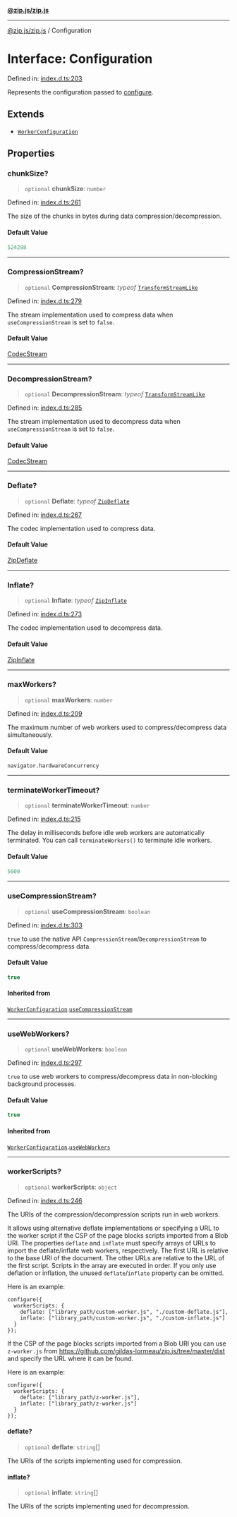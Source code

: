 [**@zip.js/zip.js**](../README.md)

***

[@zip.js/zip.js](../globals.md) / Configuration

# Interface: Configuration

Defined in: [index.d.ts:203](https://github.com/gildas-lormeau/zip.js/blob/93e5cfb75d3abfbb07c60a453452660b0c4b1526/index.d.ts#L203)

Represents the configuration passed to [configure](../functions/configure.md).

## Extends

- [`WorkerConfiguration`](WorkerConfiguration.md)

## Properties

### chunkSize?

> `optional` **chunkSize**: `number`

Defined in: [index.d.ts:261](https://github.com/gildas-lormeau/zip.js/blob/93e5cfb75d3abfbb07c60a453452660b0c4b1526/index.d.ts#L261)

The size of the chunks in bytes during data compression/decompression.

#### Default Value

```ts
524288
```

***

### CompressionStream?

> `optional` **CompressionStream**: *typeof* [`TransformStreamLike`](../classes/TransformStreamLike.md)

Defined in: [index.d.ts:279](https://github.com/gildas-lormeau/zip.js/blob/93e5cfb75d3abfbb07c60a453452660b0c4b1526/index.d.ts#L279)

The stream implementation used to compress data when `useCompressionStream` is set to `false`.

#### Default Value

[CodecStream](../classes/CodecStream.md)

***

### DecompressionStream?

> `optional` **DecompressionStream**: *typeof* [`TransformStreamLike`](../classes/TransformStreamLike.md)

Defined in: [index.d.ts:285](https://github.com/gildas-lormeau/zip.js/blob/93e5cfb75d3abfbb07c60a453452660b0c4b1526/index.d.ts#L285)

The stream implementation used to decompress data when `useCompressionStream` is set to `false`.

#### Default Value

[CodecStream](../classes/CodecStream.md)

***

### Deflate?

> `optional` **Deflate**: *typeof* [`ZipDeflate`](../classes/ZipDeflate.md)

Defined in: [index.d.ts:267](https://github.com/gildas-lormeau/zip.js/blob/93e5cfb75d3abfbb07c60a453452660b0c4b1526/index.d.ts#L267)

The codec implementation used to compress data.

#### Default Value

[ZipDeflate](../classes/ZipDeflate.md)

***

### Inflate?

> `optional` **Inflate**: *typeof* [`ZipInflate`](../classes/ZipInflate.md)

Defined in: [index.d.ts:273](https://github.com/gildas-lormeau/zip.js/blob/93e5cfb75d3abfbb07c60a453452660b0c4b1526/index.d.ts#L273)

The codec implementation used to decompress data.

#### Default Value

[ZipInflate](../classes/ZipInflate.md)

***

### maxWorkers?

> `optional` **maxWorkers**: `number`

Defined in: [index.d.ts:209](https://github.com/gildas-lormeau/zip.js/blob/93e5cfb75d3abfbb07c60a453452660b0c4b1526/index.d.ts#L209)

The maximum number of web workers used to compress/decompress data simultaneously.

#### Default Value

`navigator.hardwareConcurrency`

***

### terminateWorkerTimeout?

> `optional` **terminateWorkerTimeout**: `number`

Defined in: [index.d.ts:215](https://github.com/gildas-lormeau/zip.js/blob/93e5cfb75d3abfbb07c60a453452660b0c4b1526/index.d.ts#L215)

The delay in milliseconds before idle web workers are automatically terminated. You can call `terminateWorkers()` to terminate idle workers.

#### Default Value

```ts
5000
```

***

### useCompressionStream?

> `optional` **useCompressionStream**: `boolean`

Defined in: [index.d.ts:303](https://github.com/gildas-lormeau/zip.js/blob/93e5cfb75d3abfbb07c60a453452660b0c4b1526/index.d.ts#L303)

`true` to use the native API `CompressionStream`/`DecompressionStream` to compress/decompress data.

#### Default Value

```ts
true
```

#### Inherited from

[`WorkerConfiguration`](WorkerConfiguration.md).[`useCompressionStream`](WorkerConfiguration.md#usecompressionstream)

***

### useWebWorkers?

> `optional` **useWebWorkers**: `boolean`

Defined in: [index.d.ts:297](https://github.com/gildas-lormeau/zip.js/blob/93e5cfb75d3abfbb07c60a453452660b0c4b1526/index.d.ts#L297)

`true` to use web workers to compress/decompress data in non-blocking background processes.

#### Default Value

```ts
true
```

#### Inherited from

[`WorkerConfiguration`](WorkerConfiguration.md).[`useWebWorkers`](WorkerConfiguration.md#usewebworkers)

***

### workerScripts?

> `optional` **workerScripts**: `object`

Defined in: [index.d.ts:246](https://github.com/gildas-lormeau/zip.js/blob/93e5cfb75d3abfbb07c60a453452660b0c4b1526/index.d.ts#L246)

The URIs of the compression/decompression scripts run in web workers.

It allows using alternative deflate implementations or specifying a URL to the worker script if the CSP of the page blocks scripts imported from a Blob URI.
The properties `deflate` and `inflate` must specify arrays of URLs to import the deflate/inflate web workers, respectively.
The first URL is relative to the base URI of the document. The other URLs are relative to the URL of the first script. Scripts in the array are executed in order.
If you only use deflation or inflation, the unused `deflate`/`inflate` property can be omitted.

Here is an example:
```
configure({
  workerScripts: {
    deflate: ["library_path/custom-worker.js", "./custom-deflate.js"],
    inflate: ["library_path/custom-worker.js", "./custom-inflate.js"]
  }
});
```

If the CSP of the page blocks scripts imported from a Blob URI you can use `z-worker.js` from https://github.com/gildas-lormeau/zip.js/tree/master/dist and specify the URL where it can be found.

Here is an example:
```
configure({
  workerScripts: {
    deflate: ["library_path/z-worker.js"],
    inflate: ["library_path/z-worker.js"]
  }
});
```

#### deflate?

> `optional` **deflate**: `string`[]

The URIs of the scripts implementing used for compression.

#### inflate?

> `optional` **inflate**: `string`[]

The URIs of the scripts implementing used for decompression.
